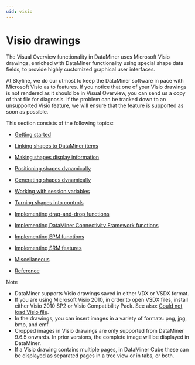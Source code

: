 ```yaml
---
uid: visio
---
```


# Visio drawings

The Visual Overview functionality in DataMiner uses Microsoft Visio drawings, enriched with DataMiner functionality using special shape data fields, to provide highly customized graphical user interfaces.

At Skyline, we do our utmost to keep the DataMiner software in pace with Microsoft Visio as to features. If you notice that one of your Visio drawings is not rendered as it should be in Visual Overview, you can send us a copy of that file for diagnosis. If the problem can be tracked down to an unsupported Visio feature, we will ensure that the feature is supported as soon as possible.

This section consists of the following topics:

- [Getting started](Getting_started.md)

- [Linking shapes to DataMiner items](Linking_shapes_to_DataMiner_items.md)

- [Making shapes display information](Making_shapes_display_information.md)

- [Positioning shapes dynamically](Positioning_shapes_dynamically.md)

- [Generating shapes dynamically](Generating_shapes_dynamically.md)

- [Working with session variables](Working_with_session_variables.md)

- [Turning shapes into controls](Turning_shapes_into_controls.md)

- [Implementing drag-and-drop functions](Implementing_drag-and-drop_functions.md#implementing-drag-and-drop-functions)

- [Implementing DataMiner Connectivity Framework functions](Implementing_DataMiner_Connectivity_Framework_functions.md)

- [Implementing EPM functions](Implementing_EPM_functions.md)

- [Implementing SRM features](Implementing_SRM_features.md)

- [Miscellaneous](Miscellaneous.md)

- [Reference](Reference.md)

> [!NOTE]
> - DataMiner supports Visio drawings saved in either VDX or VSDX format.
> - If you are using Microsoft Visio 2010, in order to open VSDX files, install either Visio 2010 SP2 or Visio Compatibility Pack. See also: [Could not load Visio file](xref:Could_not_load_Visio_file).
> - In the drawings, you can insert images in a variety of formats: png, jpg, bmp, and emf.
> - Cropped images in Visio drawings are only supported from DataMiner 9.6.5 onwards. In prior versions, the complete image will be displayed in DataMiner.
> - If a Visio drawing contains multiple pages, in DataMiner Cube these can be displayed as separated pages in a tree view or in tabs, or both.
>
